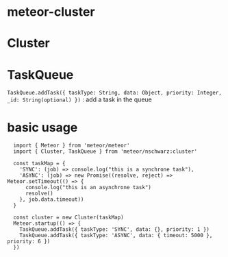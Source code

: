# meteor-cluster

# Cluster

# TaskQueue
  `TaskQueue.addTask({ taskType: String, data: Object, priority: Integer, _id: String(optional) })` : add a task in the queue

# basic usage

```
  import { Meteor } from 'meteor/meteor'
  import { Cluster, TaskQueue } from 'meteor/nschwarz:cluster'

  const taskMap = {
    'SYNC': (job) => console.log("this is a synchrone task"),
    'ASYNC': (job) => new Promise((resolve, reject) => Meteor.setTimeout(() => {
      console.log("this is an asynchrone task")
      resolve()
    }, job.data.timeout))
  }

  const cluster = new Cluster(taskMap)
  Meteor.startup(() => {
    TaskQueue.addTask({ taskType: 'SYNC', data: {}, priority: 1 })
    TaskQueue.addTask({ taskType: 'ASYNC', data: { timeout: 5000 }, priority: 6 })
  })
```
